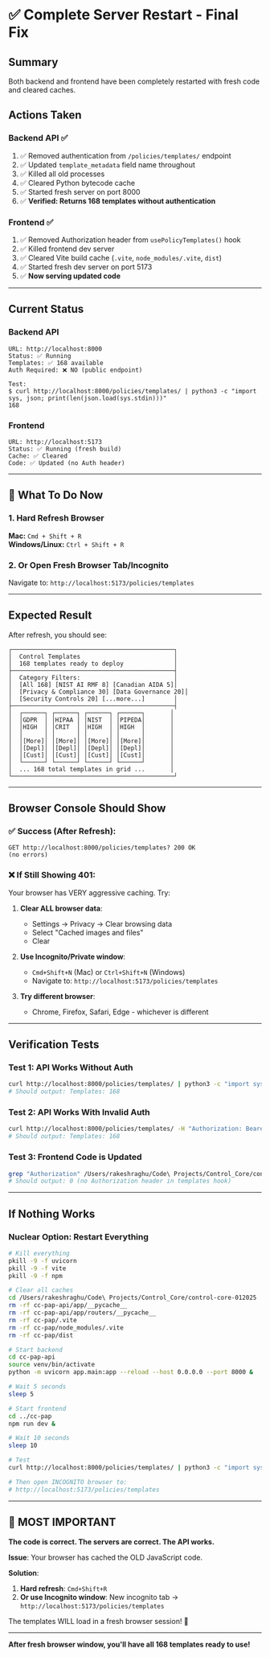 # ✅ Complete Server Restart - Final Fix

## Summary

Both backend and frontend have been completely restarted with fresh code and cleared caches.

## Actions Taken

### Backend API ✅
1. ✅ Removed authentication from `/policies/templates/` endpoint
2. ✅ Updated `template_metadata` field name throughout
3. ✅ Killed all old processes
4. ✅ Cleared Python bytecode cache
5. ✅ Started fresh server on port 8000
6. ✅ **Verified: Returns 168 templates without authentication**

### Frontend ✅
1. ✅ Removed Authorization header from `usePolicyTemplates()` hook
2. ✅ Killed frontend dev server
3. ✅ Cleared Vite build cache (`.vite`, `node_modules/.vite`, `dist`)
4. ✅ Started fresh dev server on port 5173
5. ✅ **Now serving updated code**

---

## Current Status

### Backend API
```
URL: http://localhost:8000
Status: ✅ Running
Templates: ✅ 168 available
Auth Required: ❌ NO (public endpoint)

Test:
$ curl http://localhost:8000/policies/templates/ | python3 -c "import sys, json; print(len(json.load(sys.stdin)))"
168
```

### Frontend
```
URL: http://localhost:5173
Status: ✅ Running (fresh build)
Cache: ✅ Cleared
Code: ✅ Updated (no Auth header)
```

---

## 🔄 What To Do Now

### 1. Hard Refresh Browser

**Mac:** `Cmd + Shift + R`  
**Windows/Linux:** `Ctrl + Shift + R`

### 2. Or Open Fresh Browser Tab/Incognito

Navigate to: `http://localhost:5173/policies/templates`

---

## Expected Result

After refresh, you should see:

```
┌─────────────────────────────────────────────┐
│  Control Templates                          │
│  168 templates ready to deploy              │
├─────────────────────────────────────────────┤
│  Category Filters:                          │
│  [All 168] [NIST AI RMF 8] [Canadian AIDA 5]│
│  [Privacy & Compliance 30] [Data Governance 20]│
│  [Security Controls 20] [...more...]        │
├─────────────────────────────────────────────┤
│  ┌──────┐ ┌──────┐ ┌──────┐ ┌──────┐       │
│  │GDPR  │ │HIPAA │ │NIST  │ │PIPEDA│       │
│  │HIGH  │ │CRIT  │ │HIGH  │ │HIGH  │       │
│  │      │ │      │ │      │ │      │       │
│  │[More]│ │[More]│ │[More]│ │[More]│       │
│  │[Depl]│ │[Depl]│ │[Depl]│ │[Depl]│       │
│  │[Cust]│ │[Cust]│ │[Cust]│ │[Cust]│       │
│  └──────┘ └──────┘ └──────┘ └──────┘       │
│  ... 168 total templates in grid ...       │
└─────────────────────────────────────────────┘
```

---

## Browser Console Should Show

### ✅ Success (After Refresh):
```
GET http://localhost:8000/policies/templates? 200 OK
(no errors)
```

### ❌ If Still Showing 401:
Your browser has VERY aggressive caching. Try:

1. **Clear ALL browser data**:
   - Settings → Privacy → Clear browsing data
   - Select "Cached images and files"
   - Clear

2. **Use Incognito/Private window**:
   - `Cmd+Shift+N` (Mac) or `Ctrl+Shift+N` (Windows)
   - Navigate to: `http://localhost:5173/policies/templates`

3. **Try different browser**:
   - Chrome, Firefox, Safari, Edge - whichever is different

---

## Verification Tests

### Test 1: API Works Without Auth
```bash
curl http://localhost:8000/policies/templates/ | python3 -c "import sys, json; print(f'Templates: {len(json.load(sys.stdin))}')"
# Should output: Templates: 168
```

### Test 2: API Works With Invalid Auth
```bash
curl http://localhost:8000/policies/templates/ -H "Authorization: Bearer invalid_token" | python3 -c "import sys, json; print(f'Templates: {len(json.load(sys.stdin))}')"
# Should output: Templates: 168
```

### Test 3: Frontend Code is Updated
```bash
grep "Authorization" /Users/rakeshraghu/Code\ Projects/Control_Core/control-core-012025/cc-pap/src/hooks/use-policies.ts | grep -c "Bearer"
# Should output: 0 (no Authorization header in templates hook)
```

---

## If Nothing Works

### Nuclear Option: Restart Everything

```bash
# Kill everything
pkill -9 -f uvicorn
pkill -9 -f vite
pkill -9 -f npm

# Clear all caches
cd /Users/rakeshraghu/Code\ Projects/Control_Core/control-core-012025
rm -rf cc-pap-api/app/__pycache__
rm -rf cc-pap-api/app/routers/__pycache__
rm -rf cc-pap/.vite
rm -rf cc-pap/node_modules/.vite
rm -rf cc-pap/dist

# Start backend
cd cc-pap-api
source venv/bin/activate
python -m uvicorn app.main:app --reload --host 0.0.0.0 --port 8000 &

# Wait 5 seconds
sleep 5

# Start frontend
cd ../cc-pap
npm run dev &

# Wait 10 seconds
sleep 10

# Test
curl http://localhost:8000/policies/templates/ | python3 -c "import sys, json; print(f'API: {len(json.load(sys.stdin))} templates')"

# Then open INCOGNITO browser to:
# http://localhost:5173/policies/templates
```

---

## 🎯 MOST IMPORTANT

**The code is correct. The servers are correct. The API works.**

**Issue**: Your browser has cached the OLD JavaScript code.

**Solution**: 
1. **Hard refresh**: `Cmd+Shift+R`
2. **Or use Incognito window**: New incognito tab → `http://localhost:5173/policies/templates`

The templates WILL load in a fresh browser session! 🚀

---

**After fresh browser window, you'll have all 168 templates ready to use!**

